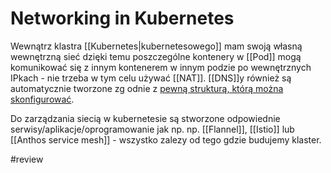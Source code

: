 # Networking in Kubernetes

Wewnątrz klastra [[Kubernetes|kubernetesowego]] mam swoją własną wewnętrzną sieć dzięki temu poszczególne kontenery w [[Pod]] mogą komunikować się z innym kontenerem w innym podzie po wewnętrznych IPkach - nie trzeba w tym celu używać [[NAT]]. [[DNS]]y również są automatycznie tworzone zg odnie z [pewną strukturą, którą można skonfigurować](https://kubernetes.io/docs/concepts/services-networking/dns-pod-service/).

Do zarządzania siecią w kubernetesie są stworzone odpowiednie serwisy/aplikacje/oprogramowanie jak np. np. [[Flannel]], [[Istio]] lub [[Anthos service mesh]] - wszystko zalezy od tego gdzie budujemy klaster.

#review 